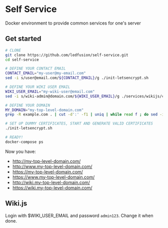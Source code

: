 # Self Service
Docker environment to provide common services for one's server

## Get started

```sh
# CLONE
git clone https://github.com/ledfusion/self-service.git
cd self-service

# DEFINE YOUR CONTACT EMAIL
CONTACT_EMAIL="my-user@my-email.com"
sed -i s/user@email.com/${CONTACT_EMAIL}/g ./init-letsencrypt.sh

# DEFINE YOUR WIKI USER EMAIL
WIKI_USER_EMAIL="my-wiki-user@email.com"
sed -i s/wiki-admin@domain.com/${WIKI_USER_EMAIL}/g ./services/wikijs/config.yml

# DEFINE YOUR DOMAIN
MY_DOMAIN="my-top-level-domain.com"
grep -R example.com . | cut -d':' -f1 | uniq | while read f ; do sed -i s/example.com/${MY_DOMAIN}/g $f ; done

# SET UP DUMMY CERTIFICATES, START AND GENERATE VALID CERTIFICATES
./init-letsencrypt.sh

# READY!
docker-compose ps
```

Now you have:

* http://my-top-level-domain.com/
* http://www.my-top-level-domain.com/
* https://my-top-level-domain.com/
* https://www.my-top-level-domain.com/
* http://wiki.my-top-level-domain.com/
* https://wiki.my-top-level-domain.com/

## Wiki.js

Login with $WIKI_USER_EMAIL and password `admin123`. Change it when done.
